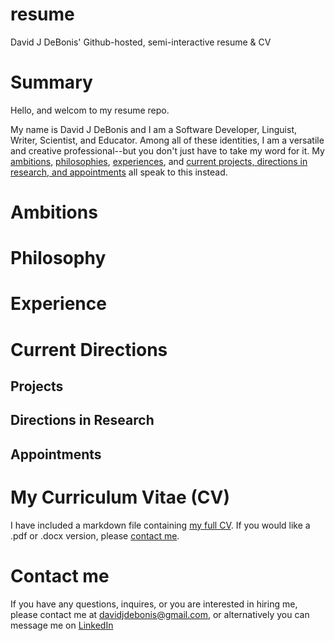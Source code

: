 # resume
David J DeBonis' Github-hosted, semi-interactive resume &amp; CV

# Summary

Hello, and welcom to my resume repo.

My name is David J DeBonis and I am a Software Developer, Linguist, Writer, Scientist, and Educator. Among all of these identities, I am a versatile and creative professional--but you don't just have to take my word for it. My [ambitions](#ambitions), [philosophies](#philosopy), [experiences](#experience), and [current projects, directions in research, and appointments](#current-directions) all speak to this instead.

# Ambitions

# Philosophy

# Experience

# Current Directions

## Projects

## Directions in Research

## Appointments

# My Curriculum Vitae (CV)

I have included a markdown file containing [my full CV](debonisDavidCv.md). If
you would like a .pdf or .docx version, please [contact me](#contact-me).

# Contact me

If you have any questions, inquires, or you are interested in hiring me, please
contact me at davidjdebonis@gmail.com, or alternatively you can message me on
[LinkedIn](https://www.linkedin.com/in/djdebonis)
